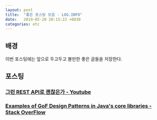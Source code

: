 ```yaml
---
layout: post
title:  "좋은 포스팅 모음 - LOG.INFO"
date:   2019-05-20 20:15:22 +0830
categories: etc
---
```


## 배경

이번 포스팅에는 앞으로 두고두고 볼만한 좋은 글들을 저장한다.

## 포스팅

### [그런 REST API로 괜찮은가 - Youtube](https://www.youtube.com/watch?v=RP_f5dMoHFc)

### [Examples of GoF Design Patterns in Java's core libraries - Stack OverFlow](https://stackoverflow.com/questions/1673841/examples-of-gof-design-patterns-in-javas-core-libraries)